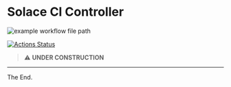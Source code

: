 # Solace CI Controller

![example workflow file path](https://github.com/solace-iot-team/solace-ci-controller/workflows/.github/workflows/run-tests.yml/badge.svg)



[![Actions Status](https://github.com/solace-iot-team/solace-ci-controller/workflows/.github/workflows/run-tests.yml/badge.svg)](https://github.com/solace-iot-team/solace-ci-controller/actions)


> :warning: **UNDER CONSTRUCTION**

---
The End.
